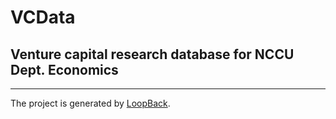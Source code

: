 # VCData
## Venture capital research database for NCCU Dept. Economics
----
The project is generated by [LoopBack](http://loopback.io).